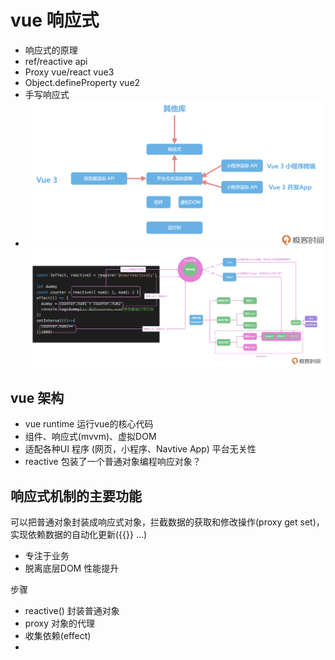 # vue 响应式
- 响应式的原理
- ref/reactive api 
- Proxy vue/react  vue3
- Object.defineProperty vue2
- 手写响应式
- ![alt text](18b80acd826daaac2d03f39f3db59781.png) ![alt text](lQLPJyAiOmIltBPNAxzNB9yw2aglz7NzZsIHsaMFmBKGAA_2012_796.png)

## vue 架构
- vue runtime 运行vue的核心代码
- 组件、响应式(mvvm)、虚拟DOM
- 适配各种UI 程序 (网页，小程序、Navtive App)
  平台无关性
- reactive 包装了一个普通对象编程响应对象？

## 响应式机制的主要功能
 可以把普通对象封装成响应式对象，拦截数据的获取和修改操作(proxy get set)，实现依赖数据的自动化更新({{}} ...)
 - 专注于业务
 - 脱离底层DOM 性能提升

 步骤
 - reactive() 封装普通对象
 - proxy 对象的代理
 - 收集依赖(effect)
 - 
